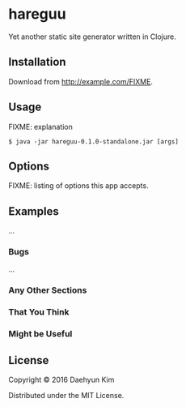 # hareguu

Yet another static site generator written in Clojure.

## Installation

Download from http://example.com/FIXME.

## Usage

FIXME: explanation

    $ java -jar hareguu-0.1.0-standalone.jar [args]

## Options

FIXME: listing of options this app accepts.

## Examples

...

### Bugs

...

### Any Other Sections
### That You Think
### Might be Useful

## License

Copyright © 2016 Daehyun Kim

Distributed under the MIT License.
